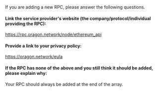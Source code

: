 If you are adding a new RPC, please answer the following questions.

#### Link the service provider's website (the company/protocol/individual providing the RPC):
https://rpc.oragon.network/node/ethereum_api

#### Provide a link to your privacy policy:
https://oragon.network/eula

#### If the RPC has none of the above and you still think it should be added, please explain why:

Your RPC should always be added at the end of the array.